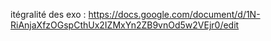 itégralité des exo : https://docs.google.com/document/d/1N-RiAnjaXfzOGspCthUx2IZMxYn2ZB9vnOd5w2VEjr0/edit
